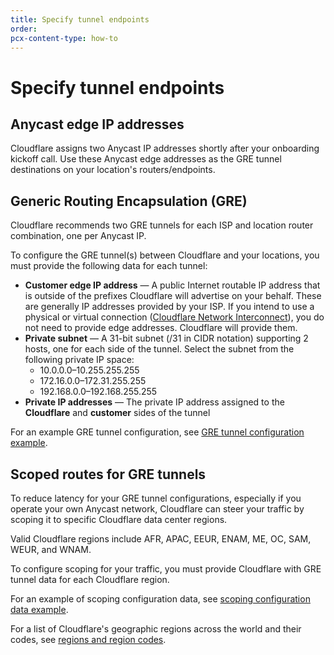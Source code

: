 ```yaml
---
title: Specify tunnel endpoints
order: 
pcx-content-type: how-to
---
```


# Specify tunnel endpoints

## Anycast edge IP addresses

Cloudflare assigns two Anycast IP addresses shortly after your onboarding kickoff call. Use these Anycast edge addresses as the GRE tunnel destinations on your location's routers/endpoints.

## Generic Routing Encapsulation (GRE)

Cloudflare recommends two GRE tunnels for each ISP and location router combination, one per Anycast IP.

To configure the GRE tunnel(s) between Cloudflare and your locations, you must provide the following data for each tunnel:

*   **Customer edge IP address** — A public Internet routable IP address that is outside of the prefixes Cloudflare will advertise on your behalf. These are generally IP addresses provided by your ISP. If you intend to use a physical or virtual connection ([Cloudflare Network Interconnect](https://developers.cloudflare.com/network-interconnect/)), you do not need to provide edge addresses. Cloudflare will provide them.
*   **Private subnet** — A 31-bit subnet (/31 in CIDR notation) supporting 2 hosts, one for each side of the tunnel. Select the subnet from the following private IP space:
    *   10.0.0.0–10.255.255.255
    *   172.16.0.0–172.31.255.255
    *   192.168.0.0–192.168.255.255
*   **Private IP addresses** — The private IP address assigned to the **Cloudflare** and **customer** sides of the tunnel

For an example GRE tunnel configuration, see [GRE tunnel configuration example](/reference/configuration-examples#gre-tunnel-configuration-example).

## Scoped routes for GRE tunnels

To reduce latency for your GRE tunnel configurations, especially if you operate your own Anycast network, Cloudflare can steer your traffic by scoping it to specific Cloudflare data center regions.

Valid Cloudflare regions include AFR, APAC, EEUR, ENAM, ME, OC, SAM, WEUR, and WNAM.

To configure scoping for your traffic, you must provide Cloudflare with GRE tunnel data for each Cloudflare region.

For an example of scoping configuration data, see [scoping configuration data example](/reference/configuration-examples#scoping-configuration-data-example).

For a list of Cloudflare's geographic regions across the world and their codes, see [regions and region codes](/reference/configuration-examples#regions-and-region-codes).
